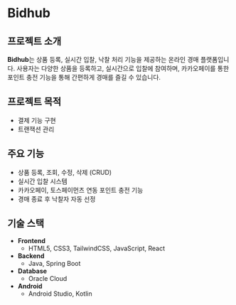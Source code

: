 # Bidhub
 
## 프로젝트 소개
**Bidhub**는 상품 등록, 실시간 입찰, 낙찰 처리 기능을 제공하는 온라인 경매 플랫폼입니다. 사용자는 다양한 상품을 등록하고, 실시간으로 입찰에 참여하며, 카카오페이를 통한 포인트 충전 기능을 통해 간편하게 경매를 즐길 수 있습니다.

## 프로젝트 목적
 - 결제 기능 구현
 - 트랜잭션 관리
   
## 주요 기능
- 상품 등록, 조회, 수정, 삭제 (CRUD)
- 실시간 입찰 시스템
- 카카오페이, 토스페이먼츠 연동 포인트 충전 기능
- 경매 종료 후 낙찰자 자동 선정

## 기술 스택
- **Frontend**  
  - HTML5, CSS3, TailwindCSS, JavaScript, React
- **Backend**  
  - Java, Spring Boot
- **Database**  
  - Oracle Cloud
- **Android**
  - Android Studio, Kotlin
